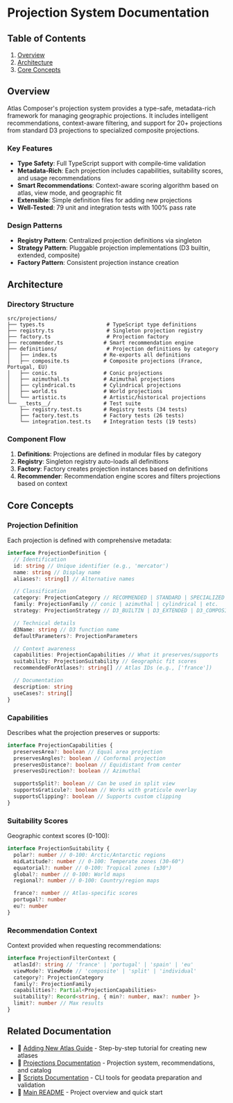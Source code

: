 # Projection System Documentation

## Table of Contents

1. [Overview](#overview)
2. [Architecture](#architecture)
3. [Core Concepts](#core-concepts)

## Overview

Atlas Composer's projection system provides a type-safe, metadata-rich framework for managing geographic projections. It includes intelligent recommendations, context-aware filtering, and support for 20+ projections from standard D3 projections to specialized composite projections.

### Key Features

- **Type Safety**: Full TypeScript support with compile-time validation
- **Metadata-Rich**: Each projection includes capabilities, suitability scores, and usage recommendations
- **Smart Recommendations**: Context-aware scoring algorithm based on atlas, view mode, and geographic fit
- **Extensible**: Simple definition files for adding new projections
- **Well-Tested**: 79 unit and integration tests with 100% pass rate

### Design Patterns

- **Registry Pattern**: Centralized projection definitions via singleton
- **Strategy Pattern**: Pluggable projection implementations (D3 builtin, extended, composite)
- **Factory Pattern**: Consistent projection instance creation

## Architecture

### Directory Structure

```
src/projections/
├── types.ts                    # TypeScript type definitions
├── registry.ts                 # Singleton projection registry
├── factory.ts                  # Projection factory
├── recommender.ts             # Smart recommendation engine
├── definitions/                # Projection definitions by category
│   ├── index.ts               # Re-exports all definitions
│   ├── composite.ts           # Composite projections (France, Portugal, EU)
│   ├── conic.ts               # Conic projections
│   ├── azimuthal.ts           # Azimuthal projections
│   ├── cylindrical.ts         # Cylindrical projections
│   ├── world.ts               # World projections
│   └── artistic.ts            # Artistic/historical projections
└── __tests__/                 # Test suite
    ├── registry.test.ts       # Registry tests (34 tests)
    ├── factory.test.ts        # Factory tests (26 tests)
    └── integration.test.ts    # Integration tests (19 tests)
```

### Component Flow

1. **Definitions**: Projections are defined in modular files by category
2. **Registry**: Singleton registry auto-loads all definitions
3. **Factory**: Factory creates projection instances based on definitions
4. **Recommender**: Recommendation engine scores and filters projections based on context

## Core Concepts

### Projection Definition

Each projection is defined with comprehensive metadata:

```typescript
interface ProjectionDefinition {
  // Identification
  id: string // Unique identifier (e.g., 'mercator')
  name: string // Display name
  aliases?: string[] // Alternative names

  // Classification
  category: ProjectionCategory // RECOMMENDED | STANDARD | SPECIALIZED | ARTISTIC
  family: ProjectionFamily // conic | azimuthal | cylindrical | etc.
  strategy: ProjectionStrategy // D3_BUILTIN | D3_EXTENDED | D3_COMPOSITE

  // Technical details
  d3Name: string // D3 function name
  defaultParameters?: ProjectionParameters

  // Context awareness
  capabilities: ProjectionCapabilities // What it preserves/supports
  suitability: ProjectionSuitability // Geographic fit scores
  recommendedForAtlases?: string[] // Atlas IDs (e.g., ['france'])

  // Documentation
  description: string
  useCases?: string[]
}
```

### Capabilities

Describes what the projection preserves or supports:

```typescript
interface ProjectionCapabilities {
  preservesArea?: boolean // Equal area projection
  preservesAngles?: boolean // Conformal projection
  preservesDistance?: boolean // Equidistant from center
  preservesDirection?: boolean // Azimuthal

  supportsSplit?: boolean // Can be used in split view
  supportsGraticule?: boolean // Works with graticule overlay
  supportsClipping?: boolean // Supports custom clipping
}
```

### Suitability Scores

Geographic context scores (0-100):

```typescript
interface ProjectionSuitability {
  polar?: number // 0-100: Arctic/Antarctic regions
  midLatitude?: number // 0-100: Temperate zones (30-60°)
  equatorial?: number // 0-100: Tropical zones (±30°)
  global?: number // 0-100: World maps
  regional?: number // 0-100: Country/region maps

  france?: number // Atlas-specific scores
  portugal?: number
  eu?: number
}
```

### Recommendation Context

Context provided when requesting recommendations:

```typescript
interface ProjectionFilterContext {
  atlasId?: string // 'france' | 'portugal' | 'spain' | 'eu'
  viewMode?: ViewMode // 'composite' | 'split' | 'individual'
  category?: ProjectionCategory
  family?: ProjectionFamily
  capabilities?: Partial<ProjectionCapabilities>
  suitability?: Record<string, { min?: number, max?: number }>
  limit?: number // Max results
}
```

## Related Documentation

- 📖 [Adding New Atlas Guide](./ADDING_NEW_ATLAS.md) - Step-by-step tutorial for creating new atlases
- 📖 [Projections Documentation](./PROJECTIONS.md) - Projection system, recommendations, and catalog
- 📖 [Scripts Documentation](./SCRIPTS.md) - CLI tools for geodata preparation and validation
- 📖 [Main README](../README.md) - Project overview and quick start
